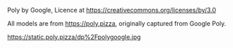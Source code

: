 Poly by Google, Licence at https://creativecommons.org/licenses/by/3.0

All models are from https://poly.pizza, originally captured from Google Poly.

https://static.poly.pizza/dp%2Fpolygoogle.jpg